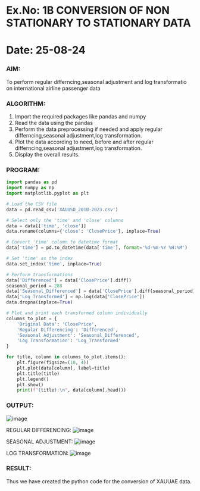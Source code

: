 # Ex.No: 1B                     CONVERSION OF NON STATIONARY TO STATIONARY DATA
# Date: 25-08-24

### AIM:
To perform regular differncing,seasonal adjustment and log transformatio on international airline passenger data
### ALGORITHM:
1. Import the required packages like pandas and numpy
2. Read the data using the pandas
3. Perform the data preprocessing if needed and apply regular differncing,seasonal adjustment,log transformation.
4. Plot the data according to need, before and after regular differncing,seasonal adjustment,log transformation.
5. Display the overall results.
### PROGRAM:
```py
import pandas as pd
import numpy as np
import matplotlib.pyplot as plt

# Load the CSV file
data = pd.read_csv('XAUUSD_2010-2023.csv')

# Select only the 'time' and 'close' columns
data = data[['time', 'close']]
data.rename(columns={'close': 'ClosePrice'}, inplace=True)

# Convert 'time' column to datetime format
data['time'] = pd.to_datetime(data['time'], format='%d-%m-%Y %H:%M')

# Set 'time' as the index
data.set_index('time', inplace=True)

# Perform transformations
data['Differenced'] = data['ClosePrice'].diff()
seasonal_period = 288
data['Seasonal_Differenced'] = data['ClosePrice'].diff(seasonal_period)
data['Log_Transformed'] = np.log(data['ClosePrice'])
data.dropna(inplace=True)

# Plot and print each transformed column individually
columns_to_plot = {
    'Original Data': 'ClosePrice',
    'Regular Differencing': 'Differenced',
    'Seasonal Adjustment': 'Seasonal_Differenced',
    'Log Transformation': 'Log_Transformed'
}

for title, column in columns_to_plot.items():
    plt.figure(figsize=(10, 4))
    plt.plot(data[column], label=title)
    plt.title(title)
    plt.legend()
    plt.show()
    print(f"{title}:\n", data[column].head())
```

### OUTPUT:
![image](https://github.com/user-attachments/assets/fb93a37e-e76a-4574-a4c8-caa56abf392b)

REGULAR DIFFERENCING:
![image](https://github.com/user-attachments/assets/f538312e-e014-4bd0-9e04-9de54eea02b8)

SEASONAL ADJUSTMENT:
![image](https://github.com/user-attachments/assets/fee64860-a711-4361-832d-52e5eb5f5187)

LOG TRANSFORMATION:
![image](https://github.com/user-attachments/assets/9bbb6c2a-f77f-42ce-884a-925b1365ee96)


### RESULT:
Thus we have created the python code for the conversion of XAUUAE data.

